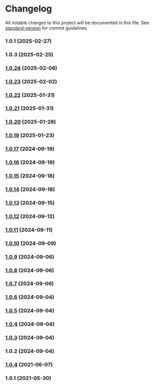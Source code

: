 # Changelog

All notable changes to this project will be documented in this file. See [standard-version](https://github.com/conventional-changelog/standard-version) for commit guidelines.

### 1.0.1 (2025-02-27)



### 1.0.3 (2025-02-25)



### [1.0.24](https://github.com/asmartbear/jobs/compare/v1.0.23...v1.0.24) (2025-02-08)



### [1.0.23](https://github.com/asmartbear/jobs/compare/v1.0.22...v1.0.23) (2025-02-02)



### [1.0.22](https://github.com/asmartbear/jobs/compare/v1.0.21...v1.0.22) (2025-01-31)



### [1.0.21](https://github.com/asmartbear/jobs/compare/v1.0.20...v1.0.21) (2025-01-31)



### [1.0.20](https://github.com/asmartbear/jobs/compare/v1.0.19...v1.0.20) (2025-01-28)



### [1.0.19](https://github.com/asmartbear/jobs/compare/v1.0.17...v1.0.19) (2025-01-23)



### [1.0.17](https://github.com/asmartbear/jobs/compare/v1.0.16...v1.0.17) (2024-09-19)



### [1.0.16](https://github.com/asmartbear/jobs/compare/v1.0.15...v1.0.16) (2024-09-19)



### [1.0.15](https://github.com/asmartbear/jobs/compare/v1.0.13...v1.0.15) (2024-09-18)



### [1.0.14](https://github.com/asmartbear/jobs/compare/v1.0.13...v1.0.14) (2024-09-18)



### [1.0.13](https://github.com/asmartbear/jobs/compare/v1.0.12...v1.0.13) (2024-09-15)



### [1.0.12](https://github.com/asmartbear/jobs/compare/v1.0.11...v1.0.12) (2024-09-12)



### [1.0.11](https://github.com/asmartbear/jobs/compare/v1.0.10...v1.0.11) (2024-09-11)



### [1.0.10](https://github.com/asmartbear/jobs/compare/v1.0.9...v1.0.10) (2024-09-09)



### [1.0.9](https://github.com/asmartbear/jobs/compare/v1.0.8...v1.0.9) (2024-09-06)



### [1.0.8](https://github.com/asmartbear/jobs/compare/v1.0.7...v1.0.8) (2024-09-06)



### [1.0.7](https://github.com/asmartbear/jobs/compare/v1.0.6...v1.0.7) (2024-09-06)



### [1.0.6](https://github.com/asmartbear/jobs/compare/v1.0.5...v1.0.6) (2024-09-04)



### [1.0.5](https://github.com/asmartbear/jobs/compare/v1.0.4...v1.0.5) (2024-09-04)



### [1.0.4](https://github.com/asmartbear/jobs/compare/v1.0.3...v1.0.4) (2024-09-04)



### [1.0.3](https://github.com/asmartbear/jobs/compare/v1.0.2...v1.0.3) (2024-09-04)



### 1.0.2 (2024-09-04)



### [1.0.4](https://github.com/asmartbear/color/compare/v1.0.1...v1.0.4) (2021-06-07)



### 1.0.1 (2021-05-30)
